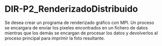 # DIR-P2_RenderizadoDistribuido
Se desea crear un programa de renderizado gráfico con MPI. Un proceso se encargara de enviar los pixeles encontrados en un fichero de datos mientras que los demás se encargan de procesar los datos y devolverlos al proceso principal para imprimir la foto resultante.
